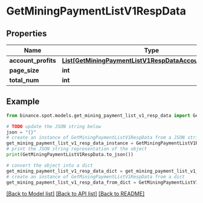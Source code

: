 # GetMiningPaymentListV1RespData


## Properties

Name | Type | Description | Notes
------------ | ------------- | ------------- | -------------
**account_profits** | [**List[GetMiningPaymentListV1RespDataAccountProfitsInner]**](GetMiningPaymentListV1RespDataAccountProfitsInner.md) |  | [optional] 
**page_size** | **int** |  | [optional] 
**total_num** | **int** |  | [optional] 

## Example

```python
from binance.spot.models.get_mining_payment_list_v1_resp_data import GetMiningPaymentListV1RespData

# TODO update the JSON string below
json = "{}"
# create an instance of GetMiningPaymentListV1RespData from a JSON string
get_mining_payment_list_v1_resp_data_instance = GetMiningPaymentListV1RespData.from_json(json)
# print the JSON string representation of the object
print(GetMiningPaymentListV1RespData.to_json())

# convert the object into a dict
get_mining_payment_list_v1_resp_data_dict = get_mining_payment_list_v1_resp_data_instance.to_dict()
# create an instance of GetMiningPaymentListV1RespData from a dict
get_mining_payment_list_v1_resp_data_from_dict = GetMiningPaymentListV1RespData.from_dict(get_mining_payment_list_v1_resp_data_dict)
```
[[Back to Model list]](../README.md#documentation-for-models) [[Back to API list]](../README.md#documentation-for-api-endpoints) [[Back to README]](../README.md)



